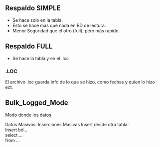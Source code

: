 ## Respaldo SIMPLE
- Se hace solo en la tabla.
- Esto se hace mas que nada en BD de lectura.
- Menor Seguridad que el otro (full), pero más rapido.

## Respaldo FULL
- Se hace la tabla y en el .loc

### .LOC
El archivo .loc guarda info de lo que se hizo, como fechas y quien lo hizo ect.  
  
  
## Bulk_Logged_Mode
Modo donde los datos  
  
Datos Masivos: Inserciones Masivas
Insert desde otra tabla:  
Insert bd...  
  select ...  
  from ...  
